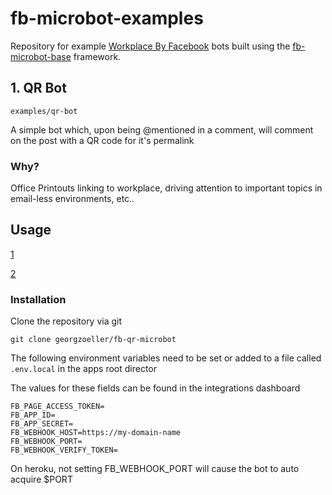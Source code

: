 # fb-microbot-examples

Repository for example [Workplace By Facebook](https://work.fb.com) bots built using the [fb-microbot-base](https://github.com/georgzoeller/fb-microbot-base) framework.


## 1. QR Bot

```
examples/qr-bot
```

A simple bot which, upon being @mentioned in a comment, will comment on the post with a QR code for it's permalink

### Why?

Office Printouts linking to workplace, driving attention to important topics in email-less environments, etc..


## Usage 


[1](https://raw.githubusercontent.com/georgzoeller/fb-microbot-examples/master/docs/img/qr_bot_1.png)

[2](https://raw.githubusercontent.com/georgzoeller/fb-microbot-examples/master/docs/img/qr_bot_2.png)


### Installation

Clone the repository via git

```
git clone georgzoeller/fb-qr-microbot
```

The following environment variables need to be set or added to a file called ```.env.local``` in the apps root director

The values for these fields can be found in the integrations dashboard

```
FB_PAGE_ACCESS_TOKEN=
FB_APP_ID=
FB_APP_SECRET=
FB_WEBHOOK_HOST=https://my-domain-name
FB_WEBHOOK_PORT= 
FB_WEBHOOK_VERIFY_TOKEN=
```

On heroku, not setting FB_WEBHOOK_PORT will cause the bot to auto acquire $PORT




